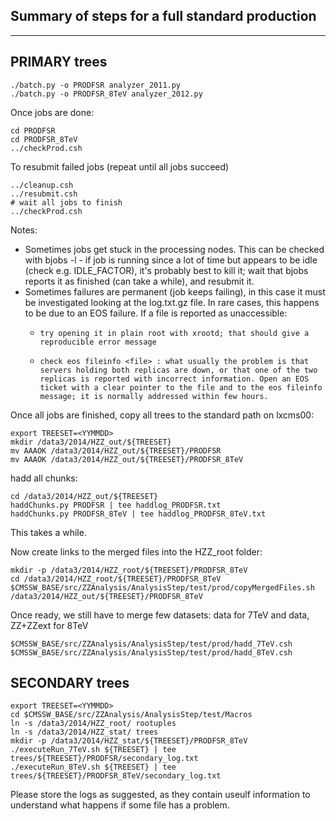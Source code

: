 Summary of steps for a full standard production
-----------------------------------------------
-----------------------------------------------


PRIMARY trees
-------------

```
./batch.py -o PRODFSR analyzer_2011.py
./batch.py -o PRODFSR_8TeV analyzer_2012.py
```

Once jobs are done:

```
cd PRODFSR
cd PRODFSR_8TeV
../checkProd.csh
```

To resubmit failed jobs (repeat until all jobs succeed)

```
../cleanup.csh
../resubmit.csh
# wait all jobs to finish
../checkProd.csh
```

Notes:
*   Sometimes jobs get stuck in the processing nodes. This can be checked with bjobs -l <jobid> - if job is running since a lot of time but appears to be idle (check e.g. IDLE_FACTOR), it's probably best to kill it; wait that bjobs reports it as finished (can take a while), and resubmit it. 
*   Sometimes failures are permanent (job keeps failing), in this case it must be investigated looking at the log.txt.gz file. In rare cases, this happens to be due to an EOS failure. If a file is reported as unaccessible: 
    *     try opening it in plain root with xrootd; that should give a reproducible error message 
    *     check eos fileinfo <file> : what usually the problem is that servers holding both replicas are down, or that one of the two replicas is reported with incorrect information. Open an EOS ticket with a clear pointer to the file and to the eos fileinfo message; it is normally addressed within few hours.


Once all jobs are finished, copy all trees to the standard path on lxcms00:
```
export TREESET=<YYMMDD>
mkdir /data3/2014/HZZ_out/${TREESET}
mv AAAOK /data3/2014/HZZ_out/${TREESET}/PRODFSR
mv AAAOK /data3/2014/HZZ_out/${TREESET}/PRODFSR_8TeV
```

hadd all chunks:

```
cd /data3/2014/HZZ_out/${TREESET}
haddChunks.py PRODFSR | tee haddlog_PRODFSR.txt
haddChunks.py PRODFSR_8TeV | tee haddlog_PRODFSR_8TeV.txt
```
This takes a while. 

Now create links to the merged files into the HZZ_root folder:
```
mkdir -p /data3/2014/HZZ_root/${TREESET}/PRODFSR_8TeV
cd /data3/2014/HZZ_root/${TREESET}/PRODFSR_8TeV
$CMSSW_BASE/src/ZZAnalysis/AnalysisStep/test/prod/copyMergedFiles.sh /data3/2014/HZZ_out/${TREESET}/PRODFSR_8TeV
```

Once ready, we still have to merge few datasets: data for 7TeV and data, ZZ+ZZext for 8TeV
```
$CMSSW_BASE/src/ZZAnalysis/AnalysisStep/test/prod/hadd_7TeV.csh
$CMSSW_BASE/src/ZZAnalysis/AnalysisStep/test/prod/hadd_8TeV.csh
```


SECONDARY trees
---------------
```
export TREESET=<YYMMDD>
cd $CMSSW_BASE/src/ZZAnalysis/AnalysisStep/test/Macros
ln -s /data3/2014/HZZ_root/ rootuples
ln -s /data3/2014/HZZ_stat/ trees
mkdir -p /data3/2014/HZZ_stat/${TREESET}/PRODFSR_8TeV
./executeRun_7TeV.sh ${TREESET} | tee trees/${TREESET}/PRODFSR/secondary_log.txt
./executeRun_8TeV.sh ${TREESET} | tee trees/${TREESET}/PRODFSR_8TeV/secondary_log.txt
```

Please store the logs as suggested, as they contain useulf information to understand what happens if some file has a problem.
